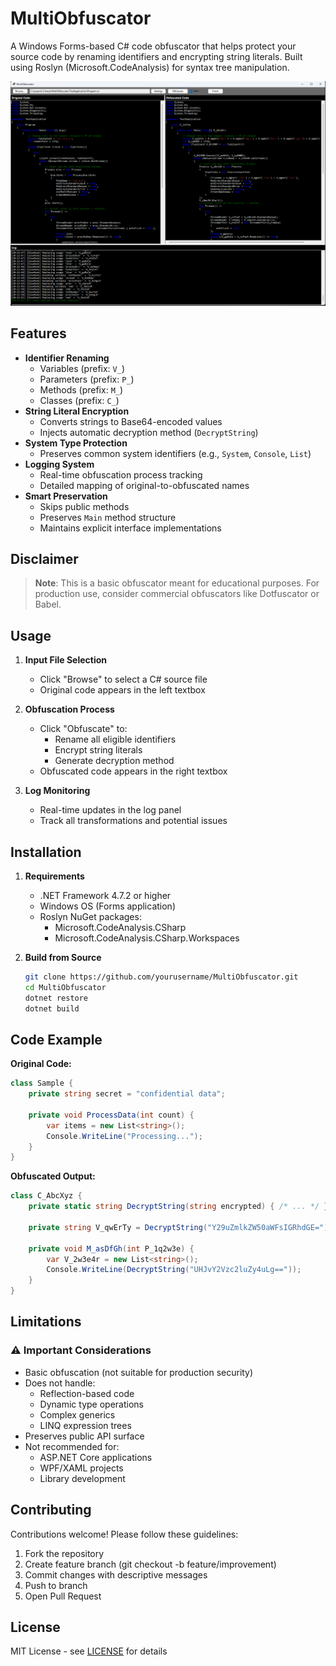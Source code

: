 # MultiObfuscator

A Windows Forms-based C# code obfuscator that helps protect your source code by renaming identifiers and encrypting string literals. Built using Roslyn (Microsoft.CodeAnalysis) for syntax tree manipulation.

![Demo Screenshot](screenshot.png) <!-- Add actual screenshot path if available -->

## Features

- **Identifier Renaming**
  - Variables (prefix: `V_`)
  - Parameters (prefix: `P_`)
  - Methods (prefix: `M_`)
  - Classes (prefix: `C_`)
- **String Literal Encryption**
  - Converts strings to Base64-encoded values
  - Injects automatic decryption method (`DecryptString`)
- **System Type Protection**
  - Preserves common system identifiers (e.g., `System`, `Console`, `List`)
- **Logging System**
  - Real-time obfuscation process tracking
  - Detailed mapping of original-to-obfuscated names
- **Smart Preservation**
  - Skips public methods
  - Preserves `Main` method structure
  - Maintains explicit interface implementations

## Disclaimer
> **Note**: This is a basic obfuscator meant for educational purposes. 
> For production use, consider commercial obfuscators like Dotfuscator or Babel.

## Usage

1. **Input File Selection**
   - Click "Browse" to select a C# source file
   - Original code appears in the left textbox

2. **Obfuscation Process**
   - Click "Obfuscate" to:
     - Rename all eligible identifiers
     - Encrypt string literals
     - Generate decryption method
   - Obfuscated code appears in the right textbox

3. **Log Monitoring**
   - Real-time updates in the log panel
   - Track all transformations and potential issues

## Installation

1. **Requirements**
   - .NET Framework 4.7.2 or higher
   - Windows OS (Forms application)
   - Roslyn NuGet packages:
     - Microsoft.CodeAnalysis.CSharp
     - Microsoft.CodeAnalysis.CSharp.Workspaces

2. **Build from Source**
   ```bash
   git clone https://github.com/yourusername/MultiObfuscator.git
   cd MultiObfuscator
   dotnet restore
   dotnet build
   ```

## Code Example
**Original Code:**
```csharp
class Sample {
    private string secret = "confidential data";
    
    private void ProcessData(int count) {
        var items = new List<string>();
        Console.WriteLine("Processing...");
    }
}
```

**Obfuscated Output:**
```csharp
class C_AbcXyz {
    private static string DecryptString(string encrypted) { /* ... */ }
    
    private string V_qwErTy = DecryptString("Y29uZmlkZW50aWFsIGRhdGE=");
    
    private void M_asDfGh(int P_1q2w3e) {
        var V_2w3e4r = new List<string>();
        Console.WriteLine(DecryptString("UHJvY2Vzc2luZy4uLg=="));
    }
}
```

## Limitations
### ⚠️ Important Considerations
- Basic obfuscation (not suitable for production security)
- Does not handle:
  - Reflection-based code
  - Dynamic type operations
  - Complex generics
  - LINQ expression trees
- Preserves public API surface
- Not recommended for:
  - ASP.NET Core applications
  - WPF/XAML projects
  - Library development

## Contributing
Contributions welcome! Please follow these guidelines:

1. Fork the repository
2. Create feature branch (git checkout -b feature/improvement)
3. Commit changes with descriptive messages
4. Push to branch
5. Open Pull Request

## License
MIT License - see [LICENSE](LICENSE) for details
